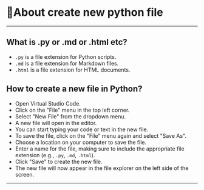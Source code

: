 # 🔹About create new python file

---

## What is .py or .md or .html etc?
- `.py` is a file extension for Python scripts.
- `.md` is a file extension for Markdown files.
- `.html` is a file extension for HTML documents.
## How to create a new file in Python?
- Open Virtual Studio Code.
- Click on the "File" menu in the top left corner.
- Select "New File" from the dropdown menu.
- A new file will open in the editor.
- You can start typing your code or text in the new file.
- To save the file, click on the "File" menu again and select "Save As".
- Choose a location on your computer to save the file.
- Enter a name for the file, making sure to include the appropriate file extension (e.g., `.py`, `.md`, `.html`).
- Click "Save" to create the new file.
- The new file will now appear in the file explorer on the left side of the screen.

---